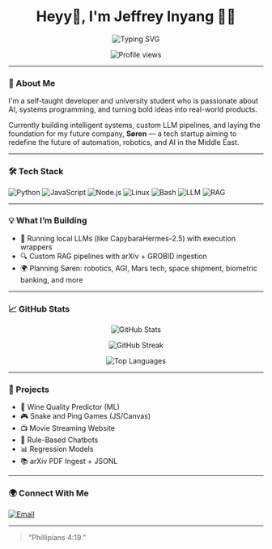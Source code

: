 <h1 align="center">Heyy👋, I'm Jeffrey Inyang 👨‍💻</h1>

<p align="center">
  <img src="https://readme-typing-svg.demolab.com?font=Fira+Code&size=22&pause=1000&center=true&vCenter=true&width=500&lines=AI+Engineer+%26+Systems+Dev;Huge+tech+nerd+%7C+Tech+Visionary;Studying+AI/ML+&+Building+the+future" alt="Typing SVG" />
</p>

<p align="center">
  <img src="https://komarev.com/ghpvc/?username=Abhiz2411&style=flat-square&color=blue" alt="Profile views" />
</p>

---

### 🚀 About Me

I'm a self-taught developer and university student who is passionate about AI, systems programming, and turning bold ideas into real-world products.

Currently building intelligent systems, custom LLM pipelines, and laying the foundation for my future company, **Søren** — a tech startup aiming to redefine the future of automation, robotics, and AI in the Middle East.

---

### 🛠️ Tech Stack

![Python](https://img.shields.io/badge/-Python-333?style=flat&logo=python)
![JavaScript](https://img.shields.io/badge/-JavaScript-333?style=flat&logo=javascript)
![Node.js](https://img.shields.io/badge/-Node.js-333?style=flat&logo=node.js)
![Linux](https://img.shields.io/badge/-Linux-333?style=flat&logo=linux)
![Bash](https://img.shields.io/badge/-Bash-333?style=flat&logo=gnu-bash)
![LLM](https://img.shields.io/badge/-LLM-333?style=flat&logo=openai)
![RAG](https://img.shields.io/badge/-RAG-333?style=flat&logo=wikipedia)

---

### 💡 What I’m Building

- 🧠 Running local LLMs (like CapybaraHermes-2.5) with execution wrappers
- 🔍 Custom RAG pipelines with arXiv + GROBID ingestion
- 🌍 Planning Søren: robotics, AGI, Mars tech, space shipment, biometric banking, and more

---

### 📈 GitHub Stats

<p align="center">
  <img src="https://github-readme-stats.vercel.app/api?username=Jeffrey-Inyang&theme=radical&show_icons=true&hide_border=false" alt="GitHub Stats" />
</p>

<p align="center">
  <img src="https://github-readme-streak-stats.herokuapp.com?user=Jeffrey-Inyang&theme=radical&hide_border=false" alt="GitHub Streak" />
</p>

<p align="center">
  <img src="https://github-readme-stats.vercel.app/api/top-langs/?username=Jeffrey-Inyang&layout=compact&theme=radical&langs_count=6&hide_border=false" alt="Top Languages" />
</p>

---

### 📂 Projects

- 🎯 Wine Quality Predictor (ML)
- 🎮 Snake and Ping Games (JS/Canvas)
- 📺 Movie Streaming Website
- 🤖 Rule-Based Chatbots
- 📊 Regression Models
- 📚 arXiv PDF Ingest + JSONL

---

### 🌍 Connect With Me

[![Email](https://img.shields.io/badge/Email-red?style=for-the-badge&logo=gmail&logoColor=white)](mailto:jeffrey.inyang@yahoo.com)


---

> “Phillipians 4:19.”
